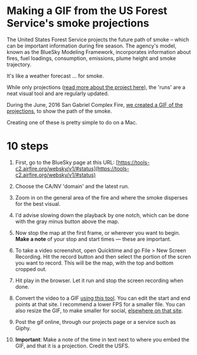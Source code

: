 # Making a GIF from the US Forest Service's smoke projections
The United States Forest Service projects the future path of smoke – which can be important information during fire season. The agency's model, known as the BlueSky Modeling Framework, incorporates information about fires, fuel loadings, consumption, emissions, plume height and smoke trajectory.

It's like a weather forecast ... for smoke.

While only projections ([read more about the project here](https://www.airfire.org/bluesky/)), the 'runs' are a neat visual tool and are regularly updated.

During the June, 2016 San Gabriel Complex Fire, [we created a GIF of the projections](https://projects.scpr.org/maps/2016-san-gabriel-complex-fire-smoke/), to show the path of the smoke.

Creating one of these is pretty simple to do on a Mac. 

# 10 steps
1. First, go to the BlueSky page at this URL: [https://tools-c2.airfire.org/websky/v1/#status](https://tools-c2.airfire.org/websky/v1/#status)

2. Choose the CA/NV 'domain' and the latest run. 

3. Zoom in on the general area of the fire and where the smoke disperses for the best visual.

4. I'd advise slowing down the playback by one notch, which can be done with the gray minus button above the map.

5. Now stop the map at the first frame, or wherever you want to begin. **Make a note** of your stop and start times — these are important.

6. To take a video screenshot, open Quicktime and go File > New Screen Recording. Hit the record button and then select the portion of the scren you want to record. This will be the map, with the top and bottom cropped out.

7. Hit play in the browser. Let it run and stop the screen recording when done.

8. Convert the video to a GIF [using this tool](http://ezgif.com/video-to-gif). You can edit the start and end points at that site. I recommend a lower FPS for a smaller file. You can also resize the GIF, to make smaller for social, [elsewhere on that site](http://ezgif.com/resize). 

9. Post the gif online, through our projects page or a service such as Giphy.

10. **Important**: Make a note of the time in text next to where you embed the GIF, and that it is a projection. Credit the USFS.
